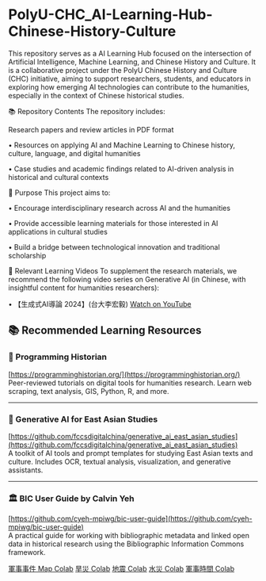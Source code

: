 # PolyU-CHC_AI-Learning-Hub-Chinese-History-Culture
This repository serves as a  AI Learning Hub focused on the intersection of Artificial Intelligence, Machine Learning, and Chinese History and Culture. It is a collaborative project under the PolyU Chinese History and Culture (CHC) initiative, aiming to support researchers, students, and educators in exploring how emerging AI technologies can contribute to the humanities, especially in the context of Chinese historical studies.

📚 Repository Contents
The repository includes:

Research papers and review articles in PDF format

• Resources on applying AI and Machine Learning to Chinese history, culture, language, and digital humanities

• Case studies and academic findings related to AI-driven analysis in historical and cultural contexts

📌 Purpose
This project aims to:

• Encourage interdisciplinary research across AI and the humanities

• Provide accessible learning materials for those interested in AI applications in cultural studies

• Build a bridge between technological innovation and traditional scholarship

🎥 Relevant Learning Videos
To supplement the research materials, we recommend the following video series on Generative AI (in Chinese, with insightful content for humanities researchers):

• 【生成式AI導論 2024】(台大李宏毅)
[Watch on YouTube](https://www.youtube.com/playlist?list=PLJV_el3uVTsPz6CTopeRp2L2t4aL_KgiI)


## 📚 Recommended Learning Resources

### 🧠 Programming Historian  
[https://programminghistorian.org/](https://programminghistorian.org/)  
Peer-reviewed tutorials on digital tools for humanities research. Learn web scraping, text analysis, GIS, Python, R, and more.

---

### 🤖 Generative AI for East Asian Studies  
[https://github.com/fccsdigitalchina/generative_ai_east_asian_studies](https://github.com/fccsdigitalchina/generative_ai_east_asian_studies)  
A toolkit of AI tools and prompt templates for studying East Asian texts and culture. Includes OCR, textual analysis, visualization, and generative assistants.

---

### 🏛️ BIC User Guide by Calvin Yeh  
[https://github.com/cyeh-mpiwg/bic-user-guide](https://github.com/cyeh-mpiwg/bic-user-guide)  
A practical guide for working with bibliographic metadata and linked open data in historical research using the Bibliographic Information Commons framework.


[軍事事件 Map Colab](https://colab.research.google.com/drive/1QDXD1-hzG_Pjmu_kg-3a-7tXN-kgCcmG?usp=sharing)
[旱災 Colab](https://colab.research.google.com/drive/1Z7e-3Nr3IuBagO5GzbQ6_jR_2ZVyEn-J?usp=sharing)
[地震 Colab](https://colab.research.google.com/drive/1eMAZyIX6lnafVDbYlOfDBBqInU7bqI5N?usp=sharing)
[水災 Colab](https://colab.research.google.com/drive/1NocJr0QpShM05GxBriK5AQAX8efNflHL?usp=sharing)
[軍事時間 Colab](https://colab.research.google.com/drive/1SiqK1_KiGOh6eo3Kkie-3JMFK4lIhqfm?usp=sharing)
